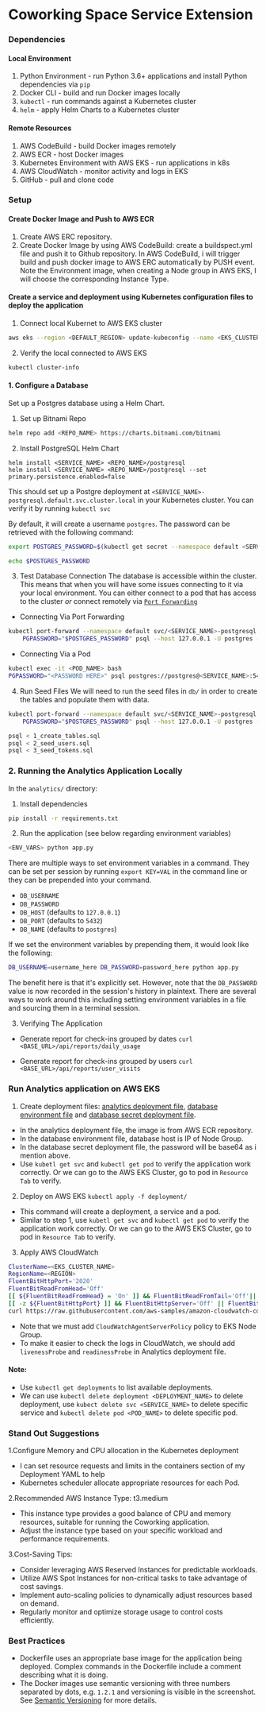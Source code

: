 # Coworking Space Service Extension

### Dependencies

#### Local Environment

1. Python Environment - run Python 3.6+ applications and install Python dependencies via `pip`
2. Docker CLI - build and run Docker images locally
3. `kubectl` - run commands against a Kubernetes cluster
4. `helm` - apply Helm Charts to a Kubernetes cluster

#### Remote Resources

1. AWS CodeBuild - build Docker images remotely
2. AWS ECR - host Docker images
3. Kubernetes Environment with AWS EKS - run applications in k8s
4. AWS CloudWatch - monitor activity and logs in EKS
5. GitHub - pull and clone code

### Setup

#### Create Docker Image and Push to AWS ECR

1. Create AWS ERC repository.
2. Create Docker Image by using AWS CodeBuild: create a buildspect.yml file and push it to Github repository. In AWS
   CodeBuild, i will trigger build and push docker image to AWS ERC automatically by PUSH event. Note the Environment
   image, when creating a Node group in AWS EKS, I will choose the corresponding Instance Type.

#### Create a service and deployment using Kubernetes configuration files to deploy the application

1. Connect local Kubernet to AWS EKS cluster

```bash
aws eks --region <DEFAULT_REGION> update-kubeconfig --name <EKS_CLUSTER_NAME>
```

2. Verify the local connected to AWS EKS

```bash
kubectl cluster-info
```

#### 1. Configure a Database

Set up a Postgres database using a Helm Chart.

1. Set up Bitnami Repo

```bash
helm repo add <REPO_NAME> https://charts.bitnami.com/bitnami
```

2. Install PostgreSQL Helm Chart

```
helm install <SERVICE_NAME> <REPO_NAME>/postgresql
helm install <SERVICE_NAME> <REPO_NAME>/postgresql --set primary.persistence.enabled=false
```

This should set up a Postgre deployment at `<SERVICE_NAME>-postgresql.default.svc.cluster.local` in your Kubernetes
cluster. You can verify it by running `kubectl svc`

By default, it will create a username `postgres`. The password can be retrieved with the following command:

```bash
export POSTGRES_PASSWORD=$(kubectl get secret --namespace default <SERVICE_NAME>-postgresql -o jsonpath="{.data.postgres-password}" | base64 -d)

echo $POSTGRES_PASSWORD

```

3. Test Database Connection
   The database is accessible within the cluster. This means that when you will have some issues connecting to it via
   your local environment. You can either connect to a pod that has access to the cluster _or_ connect remotely
   via [`Port Forwarding`](https://kubernetes.io/docs/tasks/access-application-cluster/port-forward-access-application-cluster/)

* Connecting Via Port Forwarding

```bash
kubectl port-forward --namespace default svc/<SERVICE_NAME>-postgresql 5432:5432 &
    PGPASSWORD="$POSTGRES_PASSWORD" psql --host 127.0.0.1 -U postgres -d postgres -p 5432
```

* Connecting Via a Pod

```bash
kubectl exec -it <POD_NAME> bash
PGPASSWORD="<PASSWORD HERE>" psql postgres://postgres@<SERVICE_NAME>:5432/postgres -c <COMMAND_HERE>
```

4. Run Seed Files
   We will need to run the seed files in `db/` in order to create the tables and populate them with data.

```bash
kubectl port-forward --namespace default svc/<SERVICE_NAME>-postgresql 5432:5432 &
    PGPASSWORD="$POSTGRES_PASSWORD" psql --host 127.0.0.1 -U postgres -d postgres -p 5432 < <FILE_NAME.sql>
``` 

```bash
psql < 1_create_tables.sql
psql < 2_seed_users.sql
psql < 3_seed_tokens.sql
```

### 2. Running the Analytics Application Locally

In the `analytics/` directory:

1. Install dependencies

```bash
pip install -r requirements.txt
```

2. Run the application (see below regarding environment variables)

```bash
<ENV_VARS> python app.py
```

There are multiple ways to set environment variables in a command. They can be set per session by
running `export KEY=VAL` in the command line or they can be prepended into your command.

* `DB_USERNAME`
* `DB_PASSWORD`
* `DB_HOST` (defaults to `127.0.0.1`)
* `DB_PORT` (defaults to `5432`)
* `DB_NAME` (defaults to `postgres`)

If we set the environment variables by prepending them, it would look like the following:

```bash
DB_USERNAME=username_here DB_PASSWORD=password_here python app.py
```

The benefit here is that it's explicitly set. However, note that the `DB_PASSWORD` value is now recorded in the
session's history in plaintext. There are several ways to work around this including setting environment variables in a
file and sourcing them in a terminal session.

3. Verifying The Application

* Generate report for check-ins grouped by dates
  `curl <BASE_URL>/api/reports/daily_usage`

* Generate report for check-ins grouped by users
  `curl <BASE_URL>/api/reports/user_visits`

### Run Analytics application on AWS EKS
1. Create deployment files: [analytics deployment file](deployment/coworking-api.yaml), [database environment file](deployment/configmap.yaml) and [database secret deployment file](deployment/db-secret.yaml).

* In the analytics deployment file, the image is from AWS ECR repository.
* In the database environment file, database host is IP of Node Group.
* In the database secret deployment file, the password will be base64 as i mention above.
* Use `kubetl get svc` and `kubectl get pod` to verify the application work correctly. Or we can go to the AWS EKS Cluster, go to pod in `Resource Tab` to verify.

2. Deploy on AWS EKS
   `kubectl apply -f deployment/`
* This command will create a deployment, a service and a pod.
* Similar to step 1, use `kubetl get svc` and `kubectl get pod` to verify the application work correctly. Or we can go to the AWS EKS Cluster, go to pod in `Resource Tab` to verify.

3. Apply AWS CloudWatch
```bash
ClusterName=<EKS_CLUSTER_NAME>
RegionName=<REGION>
FluentBitHttpPort='2020'
FluentBitReadFromHead='Off'
[[ ${FluentBitReadFromHead} = 'On' ]] && FluentBitReadFromTail='Off'|| FluentBitReadFromTail='On'
[[ -z ${FluentBitHttpPort} ]] && FluentBitHttpServer='Off' || FluentBitHttpServer='On'
curl https://raw.githubusercontent.com/aws-samples/amazon-cloudwatch-container-insights/latest/k8s-deployment-manifest-templates/deployment-mode/daemonset/container-insights-monitoring/quickstart/cwagent-fluent-bit-quickstart.yaml | sed 's/{{cluster_name}}/'${ClusterName}'/;s/{{region_name}}/'${RegionName}'/;s/{{http_server_toggle}}/"'${FluentBitHttpServer}'"/;s/{{http_server_port}}/"'${FluentBitHttpPort}'"/;s/{{read_from_head}}/"'${FluentBitReadFromHead}'"/;s/{{read_from_tail}}/"'${FluentBitReadFromTail}'"/' | kubectl apply -f -
```

* Note that we must add `CloudWatchAgentServerPolicy` policy to EKS Node Group.
* To make it easier to check the logs in CloudWatch, we should add `livenessProbe` and `readinessProbe` in Analytics deployment file.

#### Note:
* Use `kubectl get deployments` to list available deployments.
* We can use `kubectl delete deployment <DEPLOYMENT_NAME>` to delete deployment, use `kubect delete svc <SERVICE_NAME>` to delete specific service and `kubectl delete pod <POD_NAME>` to delete specific pod.


### Stand Out Suggestions

1.Configure Memory and CPU allocation in the Kubernetes deployment

- I can set resource requests and limits in the containers section of my Deployment YAML to help
- Kubernetes scheduler allocate appropriate resources for each Pod.

2.Recommended AWS Instance Type: t3.medium

- This instance type provides a good balance of CPU and memory resources, suitable for running the Coworking
  application.
- Adjust the instance type based on your specific workload and performance requirements.

3.Cost-Saving Tips:

- Consider leveraging AWS Reserved Instances for predictable workloads.
- Utilize AWS Spot Instances for non-critical tasks to take advantage of cost savings.
- Implement auto-scaling policies to dynamically adjust resources based on demand.
- Regularly monitor and optimize storage usage to control costs efficiently.

### Best Practices

* Dockerfile uses an appropriate base image for the application being deployed. Complex commands in the Dockerfile
  include a comment describing what it is doing.
* The Docker images use semantic versioning with three numbers separated by dots, e.g. `1.2.1` and versioning is visible
  in the screenshot. See [Semantic Versioning](https://semver.org/) for more details.